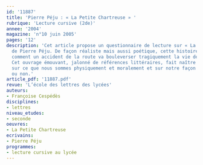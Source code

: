 ```yaml
---
id: '11887'
title: 'Pierre Péju : « La Petite Chartreuse » '
rubrique: 'Lecture cursive (2de)'
annee: '2004'
magazine: 'n°10 juin 2005'
pages: '12'
description: 'Cet article propose un questionnaire de lecture sur « La Petite Chartreuse »
  de Pierre Péju. De façon réaliste mais aussi poétique, cette histoire nous raconte
  comment un accident de la route va bouleverser tragiquement la vie de trois personnes.
  Cet ouvrage émouvant, jalonné de références littéraires, fait naître une réflexion
  sur ce que nous sommes physiquement et moralement et sur notre façon de l’accepter
  ou non.'
article_pdf: '11887.pdf'
revue: 'L’école des lettres des lycées'
auteurs:
- Françoise Cespédès
disciplines:
- lettres
niveau_etudes:
- seconde
oeuvres:
- La Petite Chartreuse
ecrivains:
- Pierre Péju
programmes:
- lecture cursive au lycée
---
```

